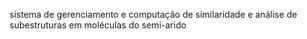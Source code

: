 sistema de gerenciamento e computação de similaridade e análise de subestruturas em moléculas do semi-arido